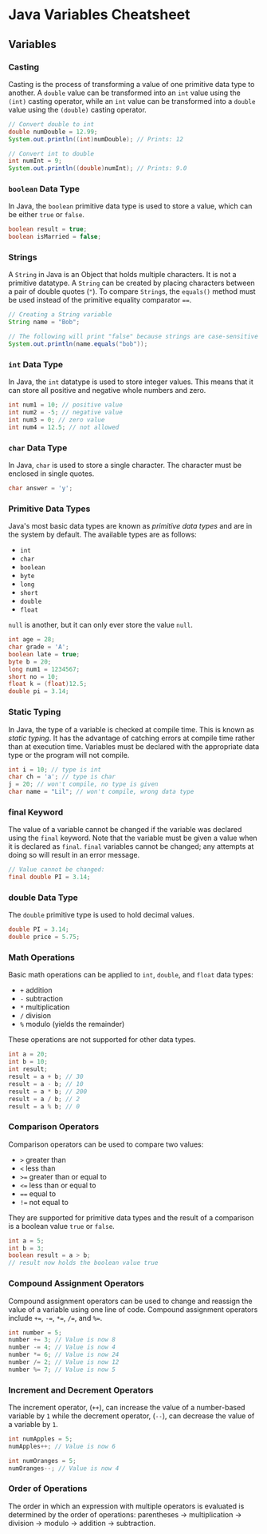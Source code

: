 # Java Variables Cheatsheet

## Variables

### Casting

Casting is the process of transforming a value of one primitive data type to another. A `double` value can be transformed into an `int` value using the `(int)` casting operator, while an `int` value can be transformed into a `double` value using the `(double)` casting operator.

```java
// Convert double to int
double numDouble = 12.99;
System.out.println((int)numDouble); // Prints: 12

// Convert int to double
int numInt = 9;
System.out.println((double)numInt); // Prints: 9.0
```

### `boolean` Data Type

In Java, the `boolean` primitive data type is used to store a value, which can be either `true` or `false`.

```java
boolean result = true;
boolean isMarried = false;
```

### Strings

A `String` in Java is an Object that holds multiple characters. It is not a primitive datatype. A `String` can be created by placing characters between a pair of double quotes (`"`). To compare `String`s, the `equals()` method must be used instead of the primitive equality comparator `==`.

```java
// Creating a String variable
String name = "Bob";

// The following will print "false" because strings are case-sensitive
System.out.println(name.equals("bob"));
```

### `int` Data Type

In Java, the `int` datatype is used to store integer values. This means that it can store all positive and negative whole numbers and zero.

```java
int num1 = 10; // positive value
int num2 = -5; // negative value
int num3 = 0; // zero value
int num4 = 12.5; // not allowed
```

### `char` Data Type

In Java, `char` is used to store a single character. The character must be enclosed in single quotes.

```java
char answer = 'y';
```

### Primitive Data Types

Java's most basic data types are known as _primitive data types_ and are in the system by default. The available types are as follows:

-   `int`
-   `char`
-   `boolean`
-   `byte`
-   `long`
-   `short`
-   `double`
-   `float`

`null` is another, but it can only ever store the value `null`.

```java
int age = 28;
char grade = 'A';
boolean late = true;
byte b = 20;
long num1 = 1234567;
short no = 10;
float k = (float)12.5;
double pi = 3.14;
```

### Static Typing

In Java, the type of a variable is checked at compile time. This is known as _static typing_. It has the advantage of catching errors at compile time rather than at execution time. Variables must be declared with the appropriate data type or the program will not compile.

```java
int i = 10; // type is int
char ch = 'a'; // type is char
j = 20; // won't compile, no type is given
char name = "Lil"; // won't compile, wrong data type
```

### final Keyword

The value of a variable cannot be changed if the variable was declared using the `final` keyword. Note that the variable must be given a value when it is declared as `final`. `final` variables cannot be changed; any attempts at doing so will result in an error message.

```java
// Value cannot be changed:
final double PI = 3.14;
```

### double Data Type

The `double` primitive type is used to hold decimal values.

```java
double PI = 3.14;
double price = 5.75;
```

### Math Operations

Basic math operations can be applied to `int`, `double`, and `float` data types:

-   `+` addition
-   `-` subtraction
-   `*` multiplication
-   `/` division
-   `%` modulo (yields the remainder)

These operations are not supported for other data types.

```java
int a = 20;
int b = 10;
int result;
result = a + b; // 30
result = a - b; // 10
result = a * b; // 200
result = a / b; // 2
result = a % b; // 0
```

### Comparison Operators

Comparison operators can be used to compare two values:

-   `>` greater than
-   `<` less than
-   `>=` greater than or equal to
-   `<=` less than or equal to
-   `==` equal to
-   `!=` not equal to

They are supported for primitive data types and the result of a comparison is a boolean value `true` or `false`.

```java
int a = 5;
int b = 3;
boolean result = a > b;
// result now holds the boolean value true
```

### Compound Assignment Operators

Compound assignment operators can be used to change and reassign the value of a variable using one line of code. Compound assignment operators include `+=`, `-=`, `*=`, `/=`, and `%=`.

```java
int number = 5;
number += 3; // Value is now 8
number -= 4; // Value is now 4
number *= 6; // Value is now 24
number /= 2; // Value is now 12
number %= 7; // Value is now 5
```

### Increment and Decrement Operators

The increment operator, (`++`), can increase the value of a number-based variable by `1` while the decrement operator, (`--`), can decrease the value of a variable by `1`.

```java
int numApples = 5;
numApples++; // Value is now 6

int numOranges = 5;
numOranges--; // Value is now 4
```

### Order of Operations

The order in which an expression with multiple operators is evaluated is determined by the order of operations: parentheses -> multiplication -> division -> modulo -> addition -> subtraction.
